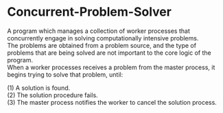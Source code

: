 # Concurrent-Problem-Solver

A program which manages a collection of worker processes that concurrently engage in solving computationally intensive problems.\
The problems are obtained from a problem source, and the type of problems that are being solved are not important to the core logic of the program.\
When a worker processes receives a problem from the master process, it begins trying to solve that problem, until:

(1) A solution is found.\
(2) The solution procedure fails.\
(3) The master process notifies the worker to cancel the solution process.
